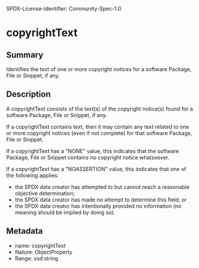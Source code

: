 SPDX-License-Identifier: Community-Spec-1.0

# copyrightText

## Summary

Identifies the text of one or more copyright notices for a software Package,
File or Snippet, if any.

## Description

A copyrightText consists of the text(s) of the copyright notice(s) found
for a software Package, File or Snippet, if any.

If a copyrightText contains text, then it may contain any text related to
one or more copyright notices (even if not complete) for that software
Package, File or Snippet.

If a copyrightText has a "NONE" value, this indicates that the software
Package, File or Snippet contains no copyright notice whatsoever.

If a copyrightText has a "NOASSERTION" value, this indicates that one of the
following applies:
* the SPDX data creator has attempted to but cannot reach a reasonable
  objective determination;
* the SPDX data creator has made no attempt to determine this field; or
* the SPDX data creator has intentionally provided no information (no
  meaning should be implied by doing so).

## Metadata

- name: copyrightText
- Nature: ObjectProperty
- Range: xsd:string
